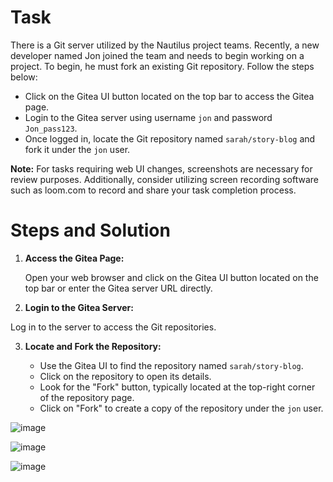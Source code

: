 # Task

There is a Git server utilized by the Nautilus project teams. Recently, a new developer named Jon joined the team and needs to begin working on a project. To begin, he must fork an existing Git repository. Follow the steps below:

- Click on the Gitea UI button located on the top bar to access the Gitea page.
- Login to the Gitea server using username `jon` and password `Jon_pass123`.
- Once logged in, locate the Git repository named `sarah/story-blog` and fork it under the `jon` user.

**Note:** For tasks requiring web UI changes, screenshots are necessary for review purposes. Additionally, consider utilizing screen recording software such as loom.com to record and share your task completion process.

# Steps and Solution

1. **Access the Gitea Page:**

    Open your web browser and click on the Gitea UI button located on the top bar or enter the Gitea server URL directly.

2. **Login to the Gitea Server:**

 Log in to the server to access the Git repositories.

3. **Locate and Fork the Repository:**

    - Use the Gitea UI to find the repository named `sarah/story-blog`.
    - Click on the repository to open its details.
    - Look for the "Fork" button, typically located at the top-right corner of the repository page.
    - Click on "Fork" to create a copy of the repository under the `jon` user.

![image](https://github.com/user-attachments/assets/da4f5e14-bf3d-473f-b79b-411e59abb6f6)

![image](https://github.com/user-attachments/assets/ef65b9f4-4bca-4892-8a2b-8e867707d6bc)

![image](https://github.com/user-attachments/assets/135e0abd-d710-42a4-b880-81f5c99be47d)



